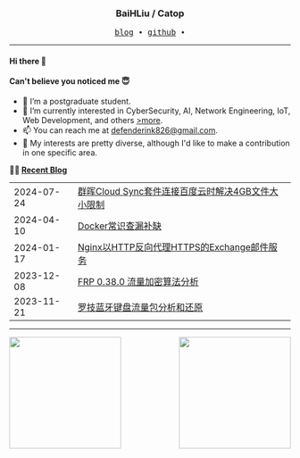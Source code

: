 <h3 align="center"> BaiHLiu / Catop </h3>


<p align="center">
  <samp>
    <a href="https://www.catop.top/">blog</a> ∙
    <a href="https://github.com/BaiHLiu">github</a> ∙ 
  </samp>
</p>


---

#### Hi there 👋
#### Can't believe you noticed me 😇
<!-- languages:start -->
<!-- prettier-ignore-start -->
<!-- markdownlint-disable -->
- 🔭 I’m a postgraduate student.
- 🌱 I’m currently interested in CyberSecurity, AI, Network Engineering, IoT, Web Development, and others [>more](https://www.catop.top).
- 📫 You can reach me at [defenderink826@gmail.com](mailto:defenderink826@gmail.com).
- 🎨 My interests are pretty diverse, although I'd like to make a contribution in one specific area.

<!-- markdownlint-restore -->
<!-- prettier-ignore-end -->
<!-- languages:end -->

**🤹‍♀️ <a href="https://www.catop.top/" target="_blank">Recent Blog</a>**
<table width="100%" align="left" style="margin: 0;">
  
<!-- BLOG-POST-LIST:START --><tr><td>2024-07-24</td><td><a href='https://www.catop.top/index.php/archives/119/' target='_blank'>群晖Cloud Sync套件连接百度云时解决4GB文件大小限制</a></td></tr><tr><td>2024-04-10</td><td><a href='https://www.catop.top/index.php/archives/98/' target='_blank'>Docker常识查漏补缺</a></td></tr><tr><td>2024-01-17</td><td><a href='https://www.catop.top/index.php/archives/89/' target='_blank'>Nginx以HTTP反向代理HTTPS的Exchange邮件服务</a></td></tr><tr><td>2023-12-08</td><td><a href='https://www.catop.top/index.php/archives/69/' target='_blank'>FRP 0.38.0 流量加密算法分析</a></td></tr><tr><td>2023-11-21</td><td><a href='https://www.catop.top/index.php/archives/57/' target='_blank'>罗技蓝牙键盘流量包分析和还原</a></td></tr><!-- BLOG-POST-LIST:END -->

</table>

<br clear="both" />

---


<img height=200 align="left" src="https://github-readme-stats-rose-three-81.vercel.app/api/top-langs/?username=baihliu&layout=compact&hide=html&exclude_repo=github-readme-stats,statistics,ChatGPT-Next-Web&show_icons=true&hide_border=true&card_width=250" />

<img height=200 align="right" src="https://github-readme-stats-rose-three-81.vercel.app/api?username=baihliu&count_private=true&show_icons=true&hide_border=true&langs_count=8&card_width=250" />

